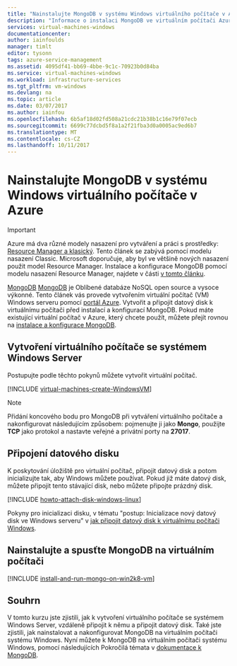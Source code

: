 ```yaml
---
title: "Nainstalujte MongoDB v systému Windows virtuálního počítače v Azure | Microsoft Docs"
description: "Informace o instalaci MongoDB ve virtuálním počítači Azure vytvořené pomocí modelu nasazení classic systémem Windows Server."
services: virtual-machines-windows
documentationcenter: 
author: iainfoulds
manager: timlt
editor: tysonn
tags: azure-service-management
ms.assetid: 4095df41-bb69-4bbe-9c1c-70923b0d84ba
ms.service: virtual-machines-windows
ms.workload: infrastructure-services
ms.tgt_pltfrm: vm-windows
ms.devlang: na
ms.topic: article
ms.date: 03/07/2017
ms.author: iainfou
ms.openlocfilehash: 6b5af18d02fd508a21cdc21b38b1c16e79f07ecb
ms.sourcegitcommit: 6699c77dcbd5f8a1a2f21fba3d0a0005ac9ed6b7
ms.translationtype: MT
ms.contentlocale: cs-CZ
ms.lasthandoff: 10/11/2017
---
```

# <a name="install-mongodb-on-a-windows-vm-in-azure"></a>Nainstalujte MongoDB v systému Windows virtuálního počítače v Azure
> [!IMPORTANT]
> Azure má dva různé modely nasazení pro vytváření a práci s prostředky: [Resource Manager a klasický](../../../resource-manager-deployment-model.md).  Tento článek se zabývá pomocí modelu nasazení Classic. Microsoft doporučuje, aby byl ve většině nových nasazení použit model Resource Manager. Instalace a konfigurace MongoDB pomocí modelu nasazení Resource Manager, najdete v části [v tomto článku](../install-mongodb.md).

[MongoDB] [ MongoDB] je Oblíbené databáze NoSQL open source a vysoce výkonné. Tento článek vás provede vytvořením virtuální počítač (VM) Windows serveru pomocí [portál Azure][AzurePortal]. Vytvořit a připojit datový disk k virtuálnímu počítači před instalací a konfigurací MongoDB. Pokud máte existující virtuální počítač v Azure, který chcete použít, můžete přejít rovnou na [instalace a konfigurace MongoDB](#install-and-run-mongodb-on-the-virtual-machine).

## <a name="create-a-virtual-machine-running-windows-server"></a>Vytvoření virtuálního počítače se systémem Windows Server
Postupujte podle těchto pokynů můžete vytvořit virtuální počítač.

[!INCLUDE [virtual-machines-create-WindowsVM](../../../../includes/virtual-machines-create-windowsvm.md)]

> [!NOTE]
> Přidání koncového bodu pro MongoDB při vytváření virtuálního počítače a nakonfigurovat následujícím způsobem: pojmenujte ji jako **Mongo**, použijte **TCP** jako protokol a nastavte veřejné a privátní porty na **27017**.
>
>

## <a name="attach-a-data-disk"></a>Připojení datového disku
K poskytování úložiště pro virtuální počítač, připojit datový disk a potom inicializujte tak, aby Windows můžete používat. Pokud již máte datový disk, můžete připojit tento stávající disk, nebo můžete připojte prázdný disk.

[!INCLUDE [howto-attach-disk-windows-linux](../../../../includes/howto-attach-disk-windows-linux.md)]

Pokyny pro inicializaci disku, v tématu "postup: Inicializace nový datový disk ve Windows serveru" v [jak připojit datový disk k virtuálnímu počítači Windows](attach-disk.md).

## <a name="install-and-run-mongodb-on-the-virtual-machine"></a>Nainstalujte a spusťte MongoDB na virtuálním počítači
[!INCLUDE [install-and-run-mongo-on-win2k8-vm](../../../../includes/install-and-run-mongo-on-win2k8-vm.md)]

## <a name="summary"></a>Souhrn
V tomto kurzu jste zjistili, jak k vytvoření virtuálního počítače se systémem Windows Server, vzdáleně připojit k němu a připojit datový disk.  Také jste zjistili, jak nainstalovat a nakonfigurovat MongoDB na virtuálním počítači systému Windows. Nyní můžete k MongoDB na virtuálním počítači systému Windows, pomocí následujících Pokročilá témata v [dokumentace k MongoDB][MongoDocs].

[MongoDocs]: http://docs.mongodb.org/manual/
[MongoDB]: http://www.mongodb.org/
[AzurePortal]: https://portal.azure.com/

